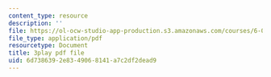 ```yaml
---
content_type: resource
description: ''
file: https://ol-ocw-studio-app-production.s3.amazonaws.com/courses/6-0002-introduction-to-computational-thinking-and-data-science-fall-2016/6d7386392e8349068141a7c2df2dead9_V_TulH374hw.pdf
file_type: application/pdf
resourcetype: Document
title: 3play pdf file
uid: 6d738639-2e83-4906-8141-a7c2df2dead9
---
```

